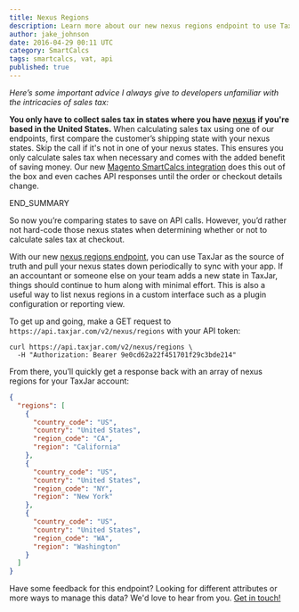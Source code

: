 ```yaml
---
title: Nexus Regions
description: Learn more about our new nexus regions endpoint to use TaxJar as the source of truth for all things nexus.
author: jake_johnson
date: 2016-04-29 00:11 UTC
category: SmartCalcs
tags: smartcalcs, vat, api
published: true
---
```


*Here’s some important advice I always give to developers unfamiliar with the intricacies of sales tax:*

**You only have to collect sales tax in states where you have [nexus](https://developers.taxjar.com/api/guides/#handling-nexus) if you're based in the United States.** When calculating sales tax using one of our endpoints, first compare the customer’s shipping state with your nexus states. Skip the call if it's not in one of your nexus states. This ensures you only calculate sales tax when necessary and comes with the added benefit of saving money. Our new [Magento SmartCalcs integration](https://www.taxjar.com/guides/integrations/magento/#how-smartcalcs-works) does this out of the box and even caches API responses until the order or checkout details change.

END_SUMMARY

So now you’re comparing states to save on API calls. However, you’d rather not hard-code those nexus states when determining whether or not to calculate sales tax at checkout.

With our new [nexus regions endpoint](https://developers.taxjar.com/api/reference/#nexus), you can use TaxJar as the source of truth and pull your nexus states down periodically to sync with your app. If an accountant or someone else on your team adds a new state in TaxJar, things should continue to hum along with minimal effort. This is also a useful way to list nexus regions in a custom interface such as a plugin configuration or reporting view.

To get up and going, make a GET request to `https://api.taxjar.com/v2/nexus/regions` with your API token:

```shell
curl https://api.taxjar.com/v2/nexus/regions \
  -H "Authorization: Bearer 9e0cd62a22f451701f29c3bde214"
```

From there, you’ll quickly get a response back with an array of nexus regions for your TaxJar account:

```json
{
  "regions": [
    {
      "country_code": "US",
      "country": "United States",
      "region_code": "CA",
      "region": "California"
    },
    {
      "country_code": "US",
      "country": "United States",
      "region_code": "NY",
      "region": "New York"
    },
    {
      "country_code": "US",
      "country": "United States",
      "region_code": "WA",
      "region": "Washington"
    }
  ]
}
```

Have some feedback for this endpoint? Looking for different attributes or more ways to manage this data? We'd love to hear from you. [Get in touch!](https://www.taxjar.com/contact/)